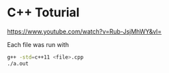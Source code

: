 # C++ Toturial
https://www.youtube.com/watch?v=Rub-JsjMhWY&vl=

Each file was run with
```bash
g++ -std=c++11 <file>.cpp
./a.out
```